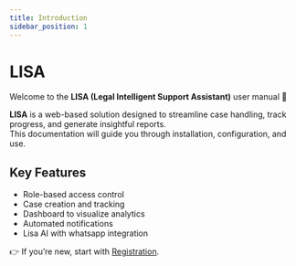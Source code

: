 ```yaml
---
title: Introduction
sidebar_position: 1
---
```


# LISA

Welcome to the **LISA (Legal Intelligent Support Assistant)** user manual 🎉

**LISA** is a web-based solution designed to streamline case handling, track progress, and generate insightful reports.  
This documentation will guide you through installation, configuration, and use.

## Key Features

- Role-based access control
- Case creation and tracking
- Dashboard to visualize analytics
- Automated notifications
- Lisa AI with whatsapp integration

👉 If you’re new, start with [Registration](./lisa-user-guide/registration).
